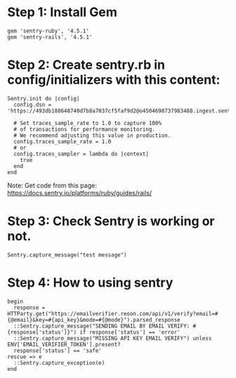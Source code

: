 # Step 1: Install Gem
```
gem 'sentry-ruby', '4.5.1'
gem 'sentry-rails', '4.5.1'
```


# Step 2: Create sentry.rb in config/initializers with this content:
```
Sentry.init do |config|
  config.dsn = 'https://493db188648740d7b8a7037cf5faf9d2@o4504698737983488.ingest.sentry.io/4504698738966528'

  # Set traces_sample_rate to 1.0 to capture 100%
  # of transactions for performance monitoring.
  # We recommend adjusting this value in production.
  config.traces_sample_rate = 1.0
  # or
  config.traces_sampler = lambda do |context|
    true
  end
end
```

Note: Get code from this page: https://docs.sentry.io/platforms/ruby/guides/rails/

# Step 3: Check Sentry is working or not.
```
Sentry.capture_message("test message")
```


# Step 4: How to using sentry
```
begin
  response = HTTParty.get("https://emailverifier.reoon.com/api/v1/verify?email=#{@email}&key=#{api_key}&mode=#{@mode}").parsed_response
  ::Sentry.capture_message("SENDING EMAIL BY EMAIL VERIFY: #{response['status']}") if response['status'] == 'error'
  ::Sentry.capture_message("MISSING API KEY EMAIL VERIFY") unless ENV['EMAIL_VERIFIER_TOKEN'].present?
  response['status'] == 'safe'
rescue => e
  ::Sentry.capture_exception(e)
end
```